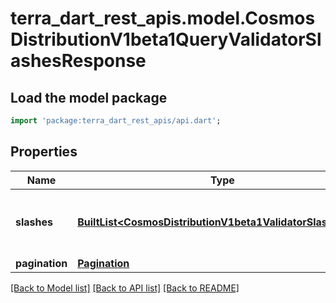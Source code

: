 # terra_dart_rest_apis.model.CosmosDistributionV1beta1QueryValidatorSlashesResponse

## Load the model package
```dart
import 'package:terra_dart_rest_apis/api.dart';
```

## Properties
Name | Type | Description | Notes
------------ | ------------- | ------------- | -------------
**slashes** | [**BuiltList&lt;CosmosDistributionV1beta1ValidatorSlashEvent&gt;**](CosmosDistributionV1beta1ValidatorSlashEvent.md) | slashes defines the slashes the validator received. | [optional] 
**pagination** | [**Pagination**](Pagination.md) |  | [optional] 

[[Back to Model list]](../README.md#documentation-for-models) [[Back to API list]](../README.md#documentation-for-api-endpoints) [[Back to README]](../README.md)


